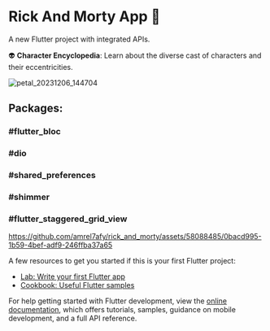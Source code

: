 # Rick And Morty App 🚀

A new Flutter project with integrated APIs.

👽 **Character Encyclopedia**: Learn about the diverse cast of characters and their eccentricities.


![petal_20231206_144704](https://github.com/amrel7afy/rick_and_morty/assets/58088485/18643f32-378f-4822-b6c3-f3ce651e8d3d)

## Packages:
### #flutter_bloc
### #dio
### #shared_preferences
### #shimmer
### #flutter_staggered_grid_view





https://github.com/amrel7afy/rick_and_morty/assets/58088485/0bacd995-1b59-4bef-adf9-246ffba37a65


A few resources to get you started if this is your first Flutter project:

- [Lab: Write your first Flutter app](https://docs.flutter.dev/get-started/codelab)
- [Cookbook: Useful Flutter samples](https://docs.flutter.dev/cookbook)

For help getting started with Flutter development, view the
[online documentation](https://docs.flutter.dev/), which offers tutorials,
samples, guidance on mobile development, and a full API reference.
